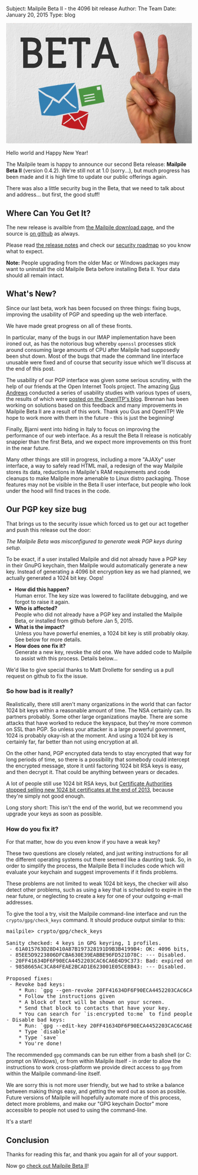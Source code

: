 Subject: Mailpile Beta II - the 4096 bit release
Author: The Team
Date: January 20, 2015
Type: blog

<img src="/files/Beta-II.jpg" border="0">

Hello world and Happy New Year!

The Mailpile team is happy to announce our second Beta release:
**Mailpile Beta II** (version 0.4.2). We're still not at 1.0 (sorry...),
but much progress has been made and it is high time to update our public
offerings again.

There was also a little security bug in the Beta, that we need to talk
about and address... but first, the good stuff!


## Where Can You Get It?

The new release is availble from [the Mailpile download
page](/download/), and the source is [on
github](https://github.com/mailpile/Mailpile/releases) as always.

Please read [the release
notes](https://github.com/mailpile/Mailpile/wiki/Release-Notes-201501-Beta-II)
and check our [security
roadmap](https://github.com/mailpile/Mailpile/wiki/Security-roadmap) so
you know what to expect.

**Note:** People upgrading from the older Mac or Windows packages may
want to uninstall the old Mailpile Beta before installing Beta II. Your
data should all remain intact.


## What's New?

Since our last beta, work has been focused on three things: fixing bugs,
improving the usability of PGP and speeding up the web interface.

We have made great progress on all of these fronts.

In particular, many of the bugs in our IMAP implementation have been
ironed out, as has the notorious bug whereby `openssl` processes stick
around consuming large amounts of CPU after Mailpile had supposedly been
shut down. Most of the bugs that made the command line interface
unusable were fixed and of course that security issue which we'll
discuss at the end of this post.

The usability of our PGP interface was given some serious scrutiny, with
the help of our friends at the Open Internet Tools project. The amazing
[Gus Andrews](https://openitp.org/sup/) conducted a series of usability
studies with various types of users, the results of which were [posted
on the OpenITP's
blog](https://openitp.org/field-notes/user-tests-mailpile-features.html).
Brennan has been working on solutions based on this feedback and many
improvements in Mailpile Beta II are a result of this work. Thank you
Gus and OpenITP! We hope to work more with them in the future - this is
just the beginning!

Finally, Bjarni went into hiding in Italy to focus on improving the
performance of our web interface. As a result the Beta II release is
noticably snappier than the first Beta, and we expect more improvements
on this front in the near future.

Many other things are still in progress, including a more "AJAXy" user
interface, a way to safely read HTML mail, a redesign of the way
Mailpile stores its data, reductions in Mailpile's RAM requirements and
code cleanups to make Mailpile more amenable to Linux distro packaging.
Those features may not be visible in the Beta II user interface, but
people who look under the hood will find traces in the code.

## Our PGP key size bug

That brings us to the security issue which forced us to get our act
together and push this release out the door:

*The Mailpile Beta was misconfigured to generate weak PGP keys during
setup.*

To be exact, if a user installed Mailpile and did not already have a PGP
key in their GnuPG keychain, then Mailpile would automatically generate
a new key. Instead of generating a 4096 bit encryption key as we had
planned, we actually generated a 1024 bit key. Oops!

* **How did this happen?**  
  Human error. The key size was lowered to facilitate debugging, and we forgot to raise it again.
* **Who is affected?**  
  People who did not already have a PGP key and installed the Mailpile Beta, or installed from github before Jan 5, 2015.
* **What is the impact?**  
  Unless you have powerful enemies, a 1024 bit key is still probably okay. See below for more details.
* **How does one fix it?**  
  Generate a new key, revoke the old one. We have added code to Mailpile to assist with this process. Details below...

We'd like to give special thanks to Matt Drollette for sending us a pull
request on github to fix the issue.


### So how bad is it really?

Realistically, there still aren't many organizations in the world that
can factor 1024 bit keys within a reasonable amount of time. The NSA
certainly can. Its partners probably. Some other large organizations
maybe. There are some attacks that have worked to reduce the keyspace,
but they're more common on SSL than PGP. So unless your attacker is a
large powerful government, 1024 is probably okay-ish at the moment. And
using a 1024 bit key is certainly far, far better than not using
encryption at all.

On the other hand, PGP encrypted data tends to stay encrypted that way
for long periods of time, so there is a possibility that somebody could
intercept the encrypted message, store it until factoring 1024 bit RSA
keys is easy, and then decrypt it. That could be anything between years
or decades.

A lot of people still use 1024 bit RSA keys, but [Certificate
Authorities stopped selling new 1024 bit certificates at the end of
2013](http://www.symantec.com/page.jsp?id=1024-bit-migration-faq),
because they're simply not good enough.

Long story short: This isn't the end of the world, but we recommend you
upgrade your keys as soon as possible.


### How do you fix it?

For that matter, how do you even know if you have a weak key?

These two questions are closely related, and just writing instructions
for all the different operating systems out there seemed like a daunting
task. So, in order to simplify the process, the Mailpile Beta II
includes code which will evaluate your keychain and suggest improvements
if it finds problems.

These problems are not limited to weak 1024 bit keys, the checker will
also detect other problems, such as using a key that is scheduled to
expire in the near future, or neglecting to create a key for one of your
outgoing e-mail addresses.

To give the tool a try, visit the Mailpile command-line interface and
run the `crypto/gpg/check_keys` command. It should produce output
similar to this:

<pre class="add-bottom">
mailpile> crypto/gpg/check_keys

Sanity checked: 4 keys in GPG keyring, 1 profiles.
 - 61A015763D28D410A87B197328191D9B3B4199B4: OK: 4096 bits, looks good!
 - 85EE5D9223806DFCBA630E39EABBE96FD521D78C: --- Disabled.
 - 20FF41634DF6F90ECA4452203CAC6CA6E4D9C373: Bad: expired on 2015-01-16
 - 9858665AC3CA84FEAE2BCAD1E623001E05CE8B43: --- Disabled.

Proposed fixes:
 - Revoke bad keys:
    * Run: `gpg --gen-revoke 20FF41634DF6F90ECA4452203CAC6CA6E4D9C373`
    * Follow the instructions given
    * A block of text will be shown on your screen.
    * Send that block to contacts that have your key.
    * You can search for `is:encrypted to:me` to find people who have it.
- Disable bad keys:
    * Run: `gpg --edit-key 20FF41634DF6F90ECA4452203CAC6CA6E4D9C373`
    * Type `disable`
    * Type `save`
    * You're done!
</pre>

The recommended `gpg` commands can be run either from a bash shell (or
C: prompt on Windows), or from within Mailpile itself - in order to
allow the instructions to work cross-platform we provide direct access
to `gpg` from within the Mailpile command-line itself.

We are sorry this is not more user friendly, but we had to strike a
balance between making things easy, and getting the word out as soon as
posible. Future versions of Mailpile will hopefully automate more of
this process, detect more problems, and make our "GPG keychain Doctor"
more accessible to people not used to using the command-line.

It's a start!


## Conclusion

Thanks for reading this far, and thank you again for all of your
support.

Now go [check out Mailpile Beta II](https://github.com/mailpile/Mailpile/wiki/Release-Notes-201501-Beta-II)!

